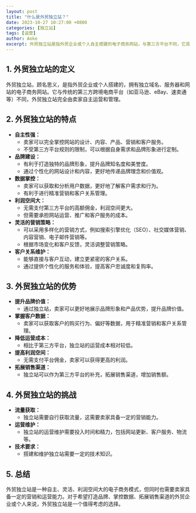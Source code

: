 ```yaml
---
layout: post
title: "什么是外贸独立站？"
date: 2023-10-27 10:27:00 +0800
categories: [独立站]
tags: [运营]
author: Aoke
excerpt: 外贸独立站是指外贸企业或个人自主搭建的电子商务网站，与第三方平台不同，它具有自主性强、品牌建设、数据掌控等优势，但也面临流量获取和运营维护等挑战。对于希望打造品牌、拓展销售渠道的外贸企业来说，独立站是一个值得考虑的选择。
---
```


## 1. 外贸独立站的定义

外贸独立站，顾名思义，是指外贸企业或个人搭建的，拥有独立域名、服务器和网站的电子商务网站。它与传统的第三方跨境电商平台（如亚马逊、eBay、速卖通等）不同，外贸独立站完全由卖家自主运营和管理。

## 2. 外贸独立站的特点

* **自主性强：**
    * 卖家可以完全掌控网站的设计、内容、产品、营销和客户服务。
    * 不受第三方平台规则的限制，可以根据自身需求和品牌形象进行定制。
* **品牌建设：**
    * 有利于打造独特的品牌形象，提升品牌知名度和美誉度。
    * 通过个性化的网站设计和内容，更好地传递品牌理念和价值观。
* **数据掌控：**
    * 卖家可以获取和分析用户数据，更好地了解客户需求和行为。
    * 有利于进行精准营销和客户关系管理。
* **利润空间大：**
    * 无需支付第三方平台的高额佣金，利润空间更大。
    * 但需要承担网站运营、推广和客户服务的成本。
* **灵活的营销策略：**
    * 可以采用多样化的营销方式，例如搜索引擎优化（SEO）、社交媒体营销、内容营销、电子邮件营销等。
    * 根据市场变化和客户反馈，灵活调整营销策略。
* **客户关系维护：**
    * 能够直接与客户互动，建立更紧密的客户关系。
    * 通过提供个性化的服务和体验，提高客户忠诚度和复购率。

## 3. 外贸独立站的优势

* **提升品牌价值：**
    * 通过独立站，卖家可以更好地展示品牌形象和产品优势，提升品牌价值。
* **掌握客户数据：**
    * 卖家可以获取客户的购买行为、偏好等数据，用于精准营销和客户关系管理。
* **降低运营成本：**
    * 相比于第三方平台，独立站的运营成本相对较低。
* **提高利润空间：**
    * 无需支付平台佣金，卖家可以获得更高的利润。
* **拓展销售渠道：**
    * 独立站可以作为第三方平台的补充，拓展销售渠道，增加销售额。

## 4. 外贸独立站的挑战

* **流量获取：**
    * 独立站需要自行获取流量，这需要卖家具备一定的营销能力。
* **运营维护：**
    * 独立站的运营维护需要投入时间和精力，包括网站更新、客户服务、物流等。
* **技术要求：**
    * 搭建和维护独立站需要一定的技术知识。

## 5. 总结

外贸独立站是一种自主、灵活、利润空间大的电子商务模式，但同时也需要卖家具备一定的营销和运营能力。对于希望打造品牌、掌控数据、拓展销售渠道的外贸企业或个人来说，外贸独立站是一个值得考虑的选择。
